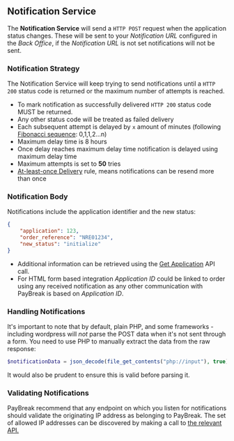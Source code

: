 ## Notification Service

The **Notification Service** will send a `HTTP POST` request when the application status changes. These will be sent to your *Notification URL* configured in the *Back Office*, if the *Notification URL* is not set notifications will not be sent.

### Notification Strategy
The Notification Service will keep trying to send notifications until a `HTTP 200` status code is returned or the maximum number of attempts is reached.

- To mark notification as successfully delivered `HTTP 200` status code MUST be returned.
- Any other status code will be treated as failed delivery
- Each subsequent attempt is delayed by `x` amount of minutes (following [Fibonacci sequence](https://en.wikipedia.org/wiki/Fibonacci_number): 0,1,1,2...n)
- Maximum delay time is 8 hours
- Once delay reaches maximum delay time notification is delayed using maximum delay time
- Maximum attempts is set to **50** tries
- [At-least-once Delivery](http://www.cloudcomputingpatterns.org/at_least_once_delivery/) rule, means notifications can be resend more than once

### Notification Body
Notifications include the application identifier and the new status:

```json
{
    "application": 123,
    "order_reference": "NRE01234",
    "new_status": "initialize"
}
```

- Additional information can be retrieved using the [Get Application](api/#get-an-application) API call.
- For HTML form based integration *Application ID* could be linked to order using any received notification as any other communication with PayBreak is based on *Application ID*.

### Handling Notifications
It's important to note that by default, plain PHP, and some frameworks - including wordpress will _not_ parse the POST data when it's not sent through a form. You need to use PHP to manually extract the data from the raw response:  

```php
$notificationData = json_decode(file_get_contents("php://input"), true);
```

It would also be prudent to ensure this is valid before parsing it.

### Validating Notifications

PayBreak recommend that any endpoint on which you listen for notifications should validate the originating IP address as belonging to PayBreak. The set of allowed IP addresses can be discovered by making a call to [the relevant API.](#get-notification-server-addresses)
